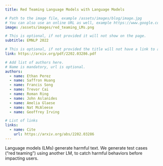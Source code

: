 ```yaml
---
title: Red Teaming Language Models with Language Models

# Path to the image file, example /assets/images/blog/image.jpg
# You can also use an online URL as well, example https://www.google.com/image.jpg
image: /assets/images/red_teaming_LMs.png

# This is optional, if not provided it will not show on the page.
subtitle: EMNLP 2022

# This is optional, if not provided the title will not have a link to anywhere
link: https://arxiv.org/pdf/2202.03286.pdf

# Add list of authors here.
# Name is mandatory, url is optional.
authors:
  - name: Ethan Perez
  - name: Saffron Huang
  - name: Francis Song
  - name: Trevor Cai
  - name: Roman Ring
  - name: John Aslanides
  - name: Amelia Glaese
  - name: Nat McAleese
  - name: Geoffrey Irving

# List of links
links:
  - name: Cite
    url: https://arxiv.org/abs/2202.03286
---
```


<!--Abstract-->

Language models (LMs) generate harmful text. We generate test cases (“red teaming”) using another LM, to catch harmful behaviors before impacting users.
